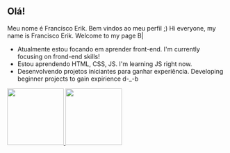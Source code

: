 ## Olá! 
Meu nome é Francisco Erik. Bem vindos ao meu perfil ;)
Hi everyone, my name is Francisco Erik. Welcome to my page B|

- Atualmente estou focando em aprender front-end. I'm currently focusing on frond-end skills!
- Estou aprendendo HTML, CSS, JS. I'm learning JS right now.
- Desenvolvendo projetos iniciantes para ganhar experiência. Developing beginner projects to gain expirience d-_-b

<div>
  <a href="https://github.com/Kenshi-Sama">
  <img height="130em" src="https://github-readme-stats.vercel.app/api?username=Kenshi-Sama&show_icons=true&theme=lite&include_all_commits=true&count_private=true"/>
  <img height="130em" src="https://github-readme-stats.vercel.app/api/top-langs/?username=Kenshi-Sama&layout=compact&langs_count=7&theme=lite"/>
</div>

